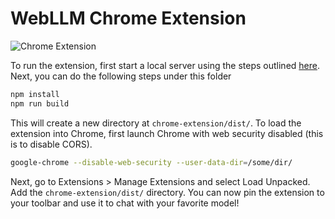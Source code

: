 # WebLLM Chrome Extension

![Chrome Extension](https://github.com/mlc-ai/mlc-llm/assets/11940172/0d94cc73-eff1-4128-a6e4-70dc879f04e0)

To run the extension, first start a local server using the steps outlined [here](https://mlc.ai/mlc-llm/docs/deploy/rest.html). Next, you can do the following steps under this folder

```bash
npm install
npm run build
```

This will create a new directory at `chrome-extension/dist/`. To load the extension into Chrome, first launch Chrome with web security disabled (this is to disable CORS).

```bash
google-chrome --disable-web-security --user-data-dir=/some/dir/
```

Next, go to Extensions > Manage Extensions and select Load Unpacked. Add the `chrome-extension/dist/` directory. You can now pin the extension to your toolbar and use it to chat with your favorite model!